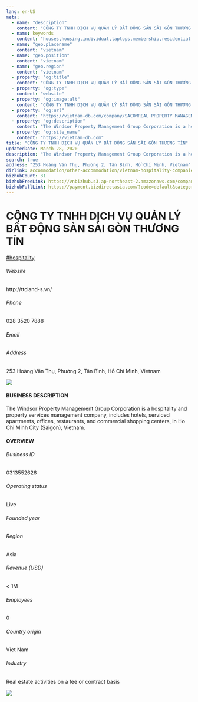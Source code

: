 ```yaml
---
lang: en-US
meta:
  - name: "description"
    content: "CÔNG TY TNHH DỊCH VỤ QUẢN LÝ BẤT ĐỘNG SẢN SÀI GÒN THƯƠNG TÍN"
  - name: keywords
    content: "houses,housing,individual,laptops,membership,residential,resort,resorts,speakers,spirits,virtual,wireless,wireless,wireless,wireless,wireless,wireless,vietnam-hospitality-companies"
  - name: "geo.placename"
    content: "vietnam"
  - name: "geo.position"
    content: "vietnam"
  - name: "geo.region"
    content: "vietnam"
  - property: "og:title"
    content: "CÔNG TY TNHH DỊCH VỤ QUẢN LÝ BẤT ĐỘNG SẢN SÀI GÒN THƯƠNG TÍN | Vietnam DB"
  - property: "og:type"
    content: "website"
  - property: "og:image:alt"
    content: "CÔNG TY TNHH DỊCH VỤ QUẢN LÝ BẤT ĐỘNG SẢN SÀI GÒN THƯƠNG TÍN"
  - property: "og:url"
    content: "https://vietnam-db.com/company/SACOMREAL PROPERTY MANAGEMENT COMPANY LIMITED-3008328"
  - property: "og:description"
    content: "The Windsor Property Management Group Corporation is a hospitality and property services management company, includes hotels, serviced apartments, offices, restaurants, and commercial shopping centers, in Ho Chi Minh City (Saigon), Vietnam."
  - property: "og:site_name"
    content: "https://vietnam-db.com"
title: "CÔNG TY TNHH DỊCH VỤ QUẢN LÝ BẤT ĐỘNG SẢN SÀI GÒN THƯƠNG TÍN"
updatedDate: March 28, 2020
description: "The Windsor Property Management Group Corporation is a hospitality and property services management company, includes hotels, serviced apartments, offices, restaurants, and commercial shopping centers, in Ho Chi Minh City (Saigon), Vietnam."
search: true
address: "253 Hoàng Văn Thụ, Phường 2, Tân Bình, Hồ Chí Minh, Vietnam"
dirlink: accommodation/other-accommodation/vietnam-hospitality-companies
bizhubCount: 31
bizhubFreeLink: https://vnbizhub.s3.ap-northeast-2.amazonaws.com/companies/vietnam-hospitality-companies_preview.xlsx
bizhubFullLink: https://payment.bizdirectasia.com/?code=default&category=bizhub&item=vietnam-hospitality-companies&redirect=https://vietnam-db.com
---
```



<div class="bd-item">
    <div class="item-content">
        <div class="detail-title-wrap">
            <h1 class="detail-title">
                CÔNG TY TNHH DỊCH VỤ QUẢN LÝ BẤT ĐỘNG SẢN SÀI GÒN THƯƠNG TÍN
            </h1>
        </div>
		<div class="detail-tagslist"><a href="/accommodation/other-accommodation/tags/hospitality" class="detail-tagitem">#hospitality</a></div>
        <h6 class="bd-label">Website</h6>
        <p>http://ttcland-s.vn/</p>
		<h6 class="bd-label">Phone</h6>
        <p>028 3520 7888</p>
        <h6 class="bd-label">Email</h6>
        <p><a class="textColorPrimary" href="#"></a></p>
        <h6 class="bd-label">Address</h6>
        <p>253 Hoàng Văn Thụ, Phường 2, Tân Bình, Hồ Chí Minh, Vietnam</p>
    </div>
</div>

<div class="banner-wrap text-center"><a href="" class="banner-link"><img src="/assets/vndb.com/BannerAds2.jpg" class="banner-img"></a></div>

<div class="bd-item">
    <div class="item-content">
        <h4 class="textColorPrimary item-title">BUSINESS DESCRIPTION</h4>
        <p>The Windsor Property Management Group Corporation is a hospitality and property services management company, includes hotels, serviced apartments, offices, restaurants, and commercial shopping centers, in Ho Chi Minh City (Saigon), Vietnam.</p>
    </div>
</div>

<div class="bd-item">
    <div class="item-content">
        <h4 class="textColorPrimary item-title">OVERVIEW</h4>
        <div class="item-info">
            <h6 class="bd-label">Business ID</h6>
            <p>0313552626</p>
        </div>
        <div class="item-info">
            <h6 class="bd-label">Operating status</h6>
            <p>Live<small class="bd-status_dot live"></small></p>
        </div>
        <div class="item-info">
            <h6 class="bd-label">Founded year</h6>
            <p></p>
        </div>
        <div class="item-info">
            <h6 class="bd-label">Region</h6>
            <p>Asia</p>
        </div>
        <div class="item-info">
            <h6 class="bd-label">Revenue (USD)</h6>
            <p>&lt; 1M</p>
        </div>
        <div class="item-info">
            <h6 class="bd-label">Employees</h6>
            <p>0</p>
        </div>
        <div class="item-info">
            <h6 class="bd-label">Country origin</h6>
            <p>Viet Nam</p>
        </div>
        <div class="item-info">
            <h6 class="bd-label">Industry</h6>
            <p>Real estate activities on a fee or contract basis</p>
        </div>
    </div>
</div>

<div class="banner-wrap text-center"><a href="" class="banner-link"><img src="/assets/vndb.com/BannerAd_04_728x90.jpg" class="banner-img"></a></div>

<CustomPopup popupTitle="ENTER EMAIL TO DOWNLOAD" popupSubTitle="The companies data will be sent to your inbox. Please enter your email." :free="this.$frontmatter.bizhubFreeLink" :paid="this.$frontmatter.bizhubFullLink" :count="this.$frontmatter.bizhubCount"/>

